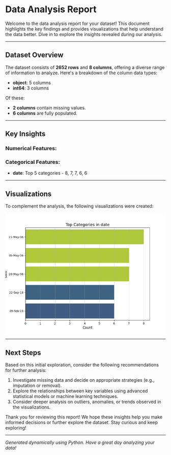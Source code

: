 
# Data Analysis Report

Welcome to the data analysis report for your dataset! This document highlights the key findings and provides visualizations that help understand the data better. Dive in to explore the insights revealed during our analysis.

---

## Dataset Overview

The dataset consists of **2652 rows** and **8 columns**, offering a diverse range of information to analyze. Here's a breakdown of the column data types:
- **object**: 5 columns
- **int64**: 3 columns

Of these:
- **2 columns** contain missing values.
- **6 columns** are fully populated.

---

## Key Insights

### Numerical Features:


### Categorical Features:
- **date**: Top 5 categories - 8, 7, 7, 6, 6

---

## Visualizations

To complement the analysis, the following visualizations were created:

![date_categories.png](media\date_categories.png)

---

## Next Steps

Based on this initial exploration, consider the following recommendations for further analysis:
1. Investigate missing data and decide on appropriate strategies (e.g., imputation or removal).
2. Explore the relationships between key variables using advanced statistical models or machine learning techniques.
3. Consider deeper analysis on outliers, anomalies, or trends observed in the visualizations.

Thank you for reviewing this report! We hope these insights help you make informed decisions or further explore the dataset. Stay curious and keep exploring!

---
*Generated dynamically using Python. Have a great day analyzing your data!*
